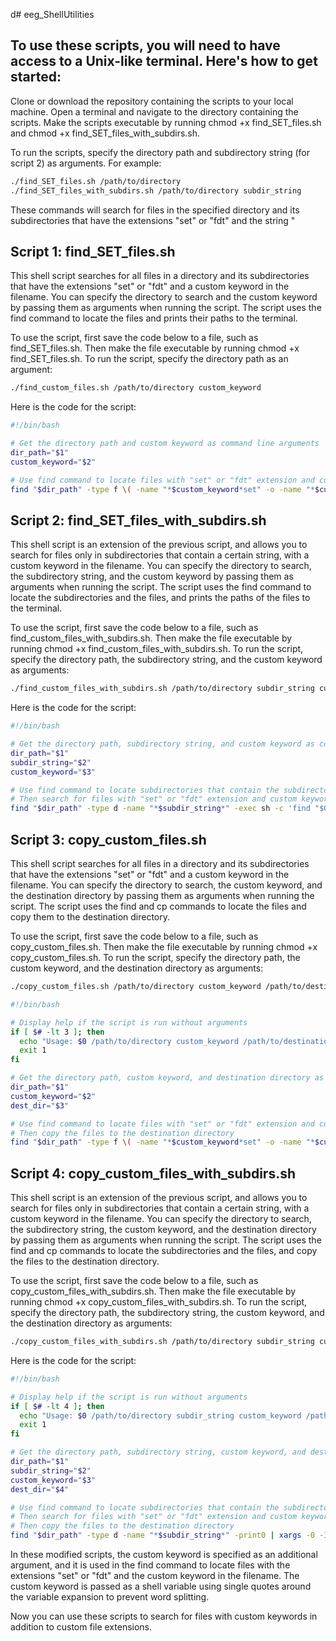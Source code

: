 d# eeg_ShellUtilities

## To use these scripts, you will need to have access to a Unix-like terminal. Here's how to get started:

Clone or download the repository containing the scripts to your local machine.
Open a terminal and navigate to the directory containing the scripts.
Make the scripts executable by running chmod +x find_SET_files.sh and chmod +x find_SET_files_with_subdirs.sh.

To run the scripts, specify the directory path and subdirectory string (for script 2) as arguments. For example:

```bash
./find_SET_files.sh /path/to/directory
./find_SET_files_with_subdirs.sh /path/to/directory subdir_string
```

These commands will search for files in the specified directory and its subdirectories that have the extensions "set" or "fdt" and the string "

## Script 1: find_SET_files.sh

This shell script searches for all files in a directory and its subdirectories that have the extensions "set" or "fdt" and a custom keyword in the filename. You can specify the directory to search and the custom keyword by passing them as arguments when running the script. The script uses the find command to locate the files and prints their paths to the terminal.

To use the script, first save the code below to a file, such as find_SET_files.sh. Then make the file executable by running chmod +x find_SET_files.sh. To run the script, specify the directory path as an argument:

```bash
./find_custom_files.sh /path/to/directory custom_keyword
```

Here is the code for the script:

```bash
#!/bin/bash

# Get the directory path and custom keyword as command line arguments
dir_path="$1"
custom_keyword="$2"

# Use find command to locate files with "set" or "fdt" extension and custom keyword in filename
find "$dir_path" -type f \( -name "*$custom_keyword*set" -o -name "*$custom_keyword*fdt" \) -print

```

## Script 2: find_SET_files_with_subdirs.sh

This shell script is an extension of the previous script, and allows you to search for files only in subdirectories that contain a certain string, with a custom keyword in the filename. You can specify the directory to search, the subdirectory string, and the custom keyword by passing them as arguments when running the script. The script uses the find command to locate the subdirectories and the files, and prints the paths of the files to the terminal.

To use the script, first save the code below to a file, such as find_custom_files_with_subdirs.sh. Then make the file executable by running chmod +x find_custom_files_with_subdirs.sh. To run the script, specify the directory path, the subdirectory string, and the custom keyword as arguments:

```bash
./find_custom_files_with_subdirs.sh /path/to/directory subdir_string custom_keyword
```

Here is the code for the script:
```bash
#!/bin/bash

# Get the directory path, subdirectory string, and custom keyword as command line arguments
dir_path="$1"
subdir_string="$2"
custom_keyword="$3"

# Use find command to locate subdirectories that contain the subdirectory string
# Then search for files with "set" or "fdt" extension and custom keyword in filename in these subdirectories
find "$dir_path" -type d -name "*$subdir_string*" -exec sh -c 'find "$0" -type f \( -name "*'"$custom_keyword"'*set" -o -name "*'"$custom_keyword"'*fdt" \) -print' {} \;

```

## Script 3: copy_custom_files.sh

This shell script searches for all files in a directory and its subdirectories that have the extensions "set" or "fdt" and a custom keyword in the filename. You can specify the directory to search, the custom keyword, and the destination directory by passing them as arguments when running the script. The script uses the find and cp commands to locate the files and copy them to the destination directory.

To use the script, first save the code below to a file, such as copy_custom_files.sh. Then make the file executable by running chmod +x copy_custom_files.sh. To run the script, specify the directory path, the custom keyword, and the destination directory as arguments:

```bash
./copy_custom_files.sh /path/to/directory custom_keyword /path/to/destination
```

```bash
#!/bin/bash

# Display help if the script is run without arguments
if [ $# -lt 3 ]; then
  echo "Usage: $0 /path/to/directory custom_keyword /path/to/destination"
  exit 1
fi

# Get the directory path, custom keyword, and destination directory as command line arguments
dir_path="$1"
custom_keyword="$2"
dest_dir="$3"

# Use find command to locate files with "set" or "fdt" extension and custom keyword in filename
# Then copy the files to the destination directory
find "$dir_path" -type f \( -name "*$custom_keyword*set" -o -name "*$custom_keyword*fdt" \) -exec cp {} "$dest_dir" \+
```


## Script 4: copy_custom_files_with_subdirs.sh

This shell script is an extension of the previous script, and allows you to search for files only in subdirectories that contain a certain string, with a custom keyword in the filename. You can specify the directory to search, the subdirectory string, the custom keyword, and the destination directory by passing them as arguments when running the script. The script uses the find and cp commands to locate the subdirectories and the files, and copy the files to the destination directory.

To use the script, first save the code below to a file, such as copy_custom_files_with_subdirs.sh. Then make the file executable by running chmod +x copy_custom_files_with_subdirs.sh. To run the script, specify the directory path, the subdirectory string, the custom keyword, and the destination directory as arguments:

```bash
./copy_custom_files_with_subdirs.sh /path/to/directory subdir_string custom_keyword /path/to/destination
```

Here is the code for the script:

```bash
#!/bin/bash

# Display help if the script is run without arguments
if [ $# -lt 4 ]; then
  echo "Usage: $0 /path/to/directory subdir_string custom_keyword /path/to/destination"
  exit 1
fi

# Get the directory path, subdirectory string, custom keyword, and destination directory as command line arguments
dir_path="$1"
subdir_string="$2"
custom_keyword="$3"
dest_dir="$4"

# Use find command to locate subdirectories that contain the subdirectory string
# Then search for files with "set" or "fdt" extension and custom keyword in filename in these subdirectories
# Then copy the files to the destination directory
find "$dir_path" -type d -name "*$subdir_string*" -print0 | xargs -0 -I{} sh -c 'find "{}" -type
```

In these modified scripts, the custom keyword is specified as an additional argument, and it is used in the find command to locate files with the extensions "set" or "fdt" and the custom keyword in the filename. The custom keyword is passed as a shell variable using single quotes around the variable expansion to prevent word splitting.

Now you can use these scripts to search for files with custom keywords in addition to custom file extensions.